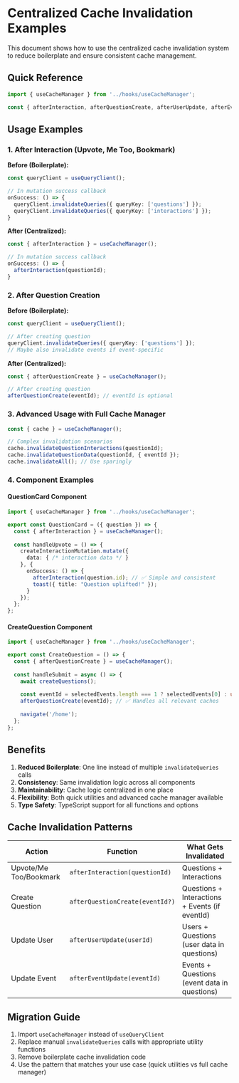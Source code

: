 # Centralized Cache Invalidation Examples

This document shows how to use the centralized cache invalidation system to reduce boilerplate and ensure consistent cache management.

## Quick Reference

```typescript
import { useCacheManager } from '../hooks/useCacheManager';

const { afterInteraction, afterQuestionCreate, afterUserUpdate, afterEventUpdate } = useCacheManager();
```

## Usage Examples

### 1. After Interaction (Upvote, Me Too, Bookmark)

**Before (Boilerplate):**
```typescript
const queryClient = useQueryClient();

// In mutation success callback
onSuccess: () => {
  queryClient.invalidateQueries({ queryKey: ['questions'] });
  queryClient.invalidateQueries({ queryKey: ['interactions'] });
}
```

**After (Centralized):**
```typescript
const { afterInteraction } = useCacheManager();

// In mutation success callback
onSuccess: () => {
  afterInteraction(questionId);
}
```

### 2. After Question Creation

**Before (Boilerplate):**
```typescript
const queryClient = useQueryClient();

// After creating question
queryClient.invalidateQueries({ queryKey: ['questions'] });
// Maybe also invalidate events if event-specific
```

**After (Centralized):**
```typescript
const { afterQuestionCreate } = useCacheManager();

// After creating question
afterQuestionCreate(eventId); // eventId is optional
```

### 3. Advanced Usage with Full Cache Manager

```typescript
const { cache } = useCacheManager();

// Complex invalidation scenarios
cache.invalidateQuestionInteractions(questionId);
cache.invalidateQuestionData(questionId, { eventId });
cache.invalidateAll(); // Use sparingly
```

### 4. Component Examples

#### QuestionCard Component
```typescript
import { useCacheManager } from '../hooks/useCacheManager';

export const QuestionCard = ({ question }) => {
  const { afterInteraction } = useCacheManager();
  
  const handleUpvote = () => {
    createInteractionMutation.mutate({
      data: { /* interaction data */ }
    }, {
      onSuccess: () => {
        afterInteraction(question.id); // ✅ Simple and consistent
        toast({ title: "Question uplifted!" });
      }
    });
  };
};
```

#### CreateQuestion Component
```typescript
import { useCacheManager } from '../hooks/useCacheManager';

export const CreateQuestion = () => {
  const { afterQuestionCreate } = useCacheManager();
  
  const handleSubmit = async () => {
    await createQuestions();
    
    const eventId = selectedEvents.length === 1 ? selectedEvents[0] : undefined;
    afterQuestionCreate(eventId); // ✅ Handles all relevant caches
    
    navigate('/home');
  };
};
```

## Benefits

1. **Reduced Boilerplate**: One line instead of multiple `invalidateQueries` calls
2. **Consistency**: Same invalidation logic across all components
3. **Maintainability**: Cache logic centralized in one place
4. **Flexibility**: Both quick utilities and advanced cache manager available
5. **Type Safety**: TypeScript support for all functions and options

## Cache Invalidation Patterns

| Action | Function | What Gets Invalidated |
|--------|----------|----------------------|
| Upvote/Me Too/Bookmark | `afterInteraction(questionId)` | Questions + Interactions |
| Create Question | `afterQuestionCreate(eventId?)` | Questions + Interactions + Events (if eventId) |
| Update User | `afterUserUpdate(userId)` | Users + Questions (user data in questions) |
| Update Event | `afterEventUpdate(eventId)` | Events + Questions (event data in questions) |

## Migration Guide

1. Import `useCacheManager` instead of `useQueryClient`
2. Replace manual `invalidateQueries` calls with appropriate utility functions
3. Remove boilerplate cache invalidation code
4. Use the pattern that matches your use case (quick utilities vs full cache manager)
